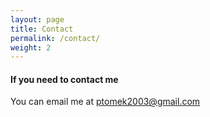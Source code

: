 ```yaml
---
layout: page
title: Contact
permalink: /contact/
weight: 2
---
```


#### If you need to contact me

You can email me at ptomek2003@gmail.com